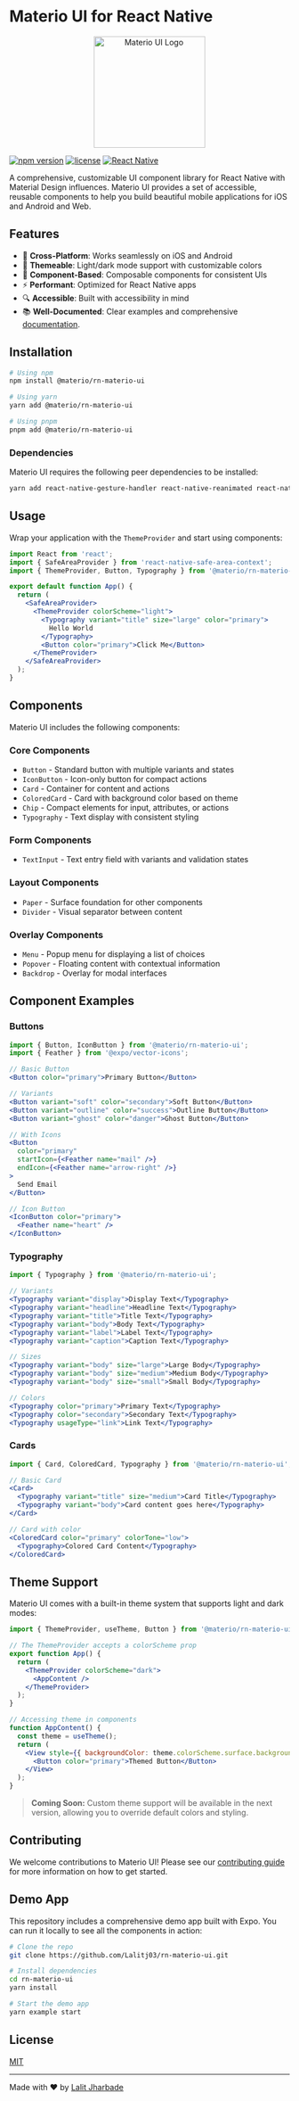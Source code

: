 # Materio UI for React Native

<p align="center">
  <img src="docs/assets/icon.png" alt="Materio UI Logo" width="200" height="200">
</p>

[![npm version](https://img.shields.io/npm/v/@materio/rn-materio-ui)](https://www.npmjs.com/package/@materio/rn-materio-ui)
[![license](https://img.shields.io/npm/l/@materio/rn-materio-ui)](LICENSE)
[![React Native](https://img.shields.io/badge/React%20Native-0.65+-blue)](https://reactnative.dev/)

A comprehensive, customizable UI component library for React Native with Material Design influences. Materio UI provides a set of accessible, reusable components to help you build beautiful mobile applications for iOS and Android and Web.

## Features

- 📱 **Cross-Platform**: Works seamlessly on iOS and Android
- 🎨 **Themeable**: Light/dark mode support with customizable colors
- 🧩 **Component-Based**: Composable components for consistent UIs
- ⚡ **Performant**: Optimized for React Native apps
- 🔍 **Accessible**: Built with accessibility in mind
- 📚 **Well-Documented**: Clear examples and comprehensive [documentation](docs/DOCUMENTATION.md).

## Installation

```sh
# Using npm
npm install @materio/rn-materio-ui

# Using yarn
yarn add @materio/rn-materio-ui

# Using pnpm
pnpm add @materio/rn-materio-ui
```

### Dependencies

Materio UI requires the following peer dependencies to be installed:

```sh
yarn add react-native-gesture-handler react-native-reanimated react-native-safe-area-context
```

## Usage

Wrap your application with the `ThemeProvider` and start using components:

```jsx
import React from 'react';
import { SafeAreaProvider } from 'react-native-safe-area-context';
import { ThemeProvider, Button, Typography } from '@materio/rn-materio-ui';

export default function App() {
  return (
    <SafeAreaProvider>
      <ThemeProvider colorScheme="light">
        <Typography variant="title" size="large" color="primary">
          Hello World
        </Typography>
        <Button color="primary">Click Me</Button>
      </ThemeProvider>
    </SafeAreaProvider>
  );
}
```

## Components

Materio UI includes the following components:

### Core Components

- `Button` - Standard button with multiple variants and states
- `IconButton` - Icon-only button for compact actions
- `Card` - Container for content and actions
- `ColoredCard` - Card with background color based on theme
- `Chip` - Compact elements for input, attributes, or actions
- `Typography` - Text display with consistent styling

### Form Components

- `TextInput` - Text entry field with variants and validation states

### Layout Components

- `Paper` - Surface foundation for other components
- `Divider` - Visual separator between content

### Overlay Components

- `Menu` - Popup menu for displaying a list of choices
- `Popover` - Floating content with contextual information
- `Backdrop` - Overlay for modal interfaces

## Component Examples

### Buttons

```jsx
import { Button, IconButton } from '@materio/rn-materio-ui';
import { Feather } from '@expo/vector-icons';

// Basic Button
<Button color="primary">Primary Button</Button>

// Variants
<Button variant="soft" color="secondary">Soft Button</Button>
<Button variant="outline" color="success">Outline Button</Button>
<Button variant="ghost" color="danger">Ghost Button</Button>

// With Icons
<Button
  color="primary"
  startIcon={<Feather name="mail" />}
  endIcon={<Feather name="arrow-right" />}
>
  Send Email
</Button>

// Icon Button
<IconButton color="primary">
  <Feather name="heart" />
</IconButton>
```

### Typography

```jsx
import { Typography } from '@materio/rn-materio-ui';

// Variants
<Typography variant="display">Display Text</Typography>
<Typography variant="headline">Headline Text</Typography>
<Typography variant="title">Title Text</Typography>
<Typography variant="body">Body Text</Typography>
<Typography variant="label">Label Text</Typography>
<Typography variant="caption">Caption Text</Typography>

// Sizes
<Typography variant="body" size="large">Large Body</Typography>
<Typography variant="body" size="medium">Medium Body</Typography>
<Typography variant="body" size="small">Small Body</Typography>

// Colors
<Typography color="primary">Primary Text</Typography>
<Typography color="secondary">Secondary Text</Typography>
<Typography usageType="link">Link Text</Typography>
```

### Cards

```jsx
import { Card, ColoredCard, Typography } from '@materio/rn-materio-ui';

// Basic Card
<Card>
  <Typography variant="title" size="medium">Card Title</Typography>
  <Typography variant="body">Card content goes here</Typography>
</Card>

// Card with color
<ColoredCard color="primary" colorTone="low">
  <Typography>Colored Card Content</Typography>
</ColoredCard>
```

## Theme Support

Materio UI comes with a built-in theme system that supports light and dark modes:

```jsx
import { ThemeProvider, useTheme, Button } from '@materio/rn-materio-ui';

// The ThemeProvider accepts a colorScheme prop
export function App() {
  return (
    <ThemeProvider colorScheme="dark">
      <AppContent />
    </ThemeProvider>
  );
}

// Accessing theme in components
function AppContent() {
  const theme = useTheme();
  return (
    <View style={{ backgroundColor: theme.colorScheme.surface.background }}>
      <Button color="primary">Themed Button</Button>
    </View>
  );
}
```

> **Coming Soon:** Custom theme support will be available in the next version, allowing you to override default colors and styling.

## Contributing

We welcome contributions to Materio UI! Please see our [contributing guide](CONTRIBUTING.md) for more information on how to get started.

## Demo App

This repository includes a comprehensive demo app built with Expo. You can run it locally to see all the components in action:

```sh
# Clone the repo
git clone https://github.com/Lalitj03/rn-materio-ui.git

# Install dependencies
cd rn-materio-ui
yarn install

# Start the demo app
yarn example start
```

## License

[MIT](LICENSE)

---

Made with ❤️ by [Lalit Jharbade](https://github.com/Lalitj03)
